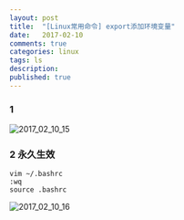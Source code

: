 ```yaml
---
layout: post
title:  "[Linux常用命令] export添加环境变量"
date:   2017-02-10
comments: true
categories: linux
tags: ls
description:
published: true
---
```



### 1 

<img src="{{ site.url }}/images/2017/02/10_15.png" alt="2017_02_10_15" />


### 2 永久生效

```
vim ~/.bashrc
:wq
source .bashrc
```
<img src="{{ site.url }}/images/2017/02/10_16.png" alt="2017_02_10_16" />

